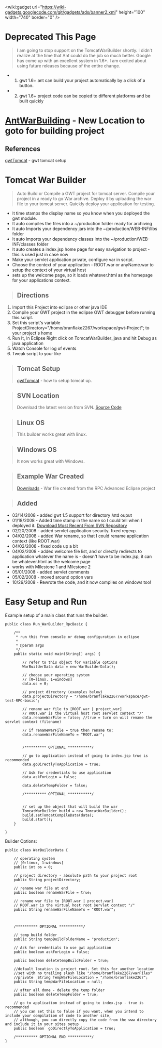 &lt;wiki:gadget url="https://wiki-gadgets.googlecode.com/git/gadgets/ads/banner2.xml" height="100" width="740" border="0" /&gt;


# Deprecated This Page #
> I am going to stop support on the TomcatWarBuilder shortly. I didn't realize at the time that Ant could do the job so much better. Google has come up with an excellent system in 1.6+. I am excited about using future releases because of the entire change.
  * 1. gwt 1.6+ ant can build your project automatically by a click of a button.
  * 2. gwt 1.6+ project code can be copied to different platforms and be built quickly

# [AntWarBuilding](AntWarBuilding.md) - New Location to goto for building project #


## References ##
[gwtTomcat](gwtTomcat.md) - gwt tomcat setup

# Tomcat War Builder #
> Auto Build or Compile a GWT project for tomcat server. Compile your project in a ready to go War archive. Deploy it by uploading the war file to your tomcat server. Quickly deploy your application for testing.

  * It time stamps the display name so you know when you deployed the gwt module.
  * It auto compiles the files into a ~/production folder ready for archiving
  * It auto Imports your dependency jars into the ~/production/WEB-INF/libs folder
  * It auto imports your dependency classes into the ~/production/WEB-INF/classes folder
  * It auto creates a index.jsp home page for easy navigation to project - this is used just in case now
  * Make your servlet application private, configure var in script.
  * Choose the context of your application - ROOT.war or anyName.war to setup the context of your virtual host
  * sets up the welcome page, so it loads whatever.html as the homepage for your applications context.

> ## Directions ##
  1. Import this Project into eclipse or other java IDE
  1. Compile your GWT project in the eclipse GWT debugger before running this script.
  1. Set this script's variable ProjectDirectory="/home/branflake2267/workspace/gwt-Project"; to your project's home
  1. Run It, In Eclipse Right click on TomcatWarBuilder\_java and hit Debug as java application
  1. Watch Console for log of events
  1. Tweak script to your like

> ## Tomcat Setup ##
> [gwtTomcat](gwtTomcat.md) - how to setup tomcat up.

> ## SVN Location ##
> Download the latest version from SVN. [Source Code](http://code.google.com/p/gwt-examples/source/browse/trunk/gwt-TomcatWarBuilder/src/com/tribling/gwt/TomcatWarBuilder/TomcatWarBuilder.java)

> ## Linux OS ##
> This builder works great with linux.

> ## Windows OS ##
> It now works great with Windows.

> ## Example War Created ##
> [Downloads](http://code.google.com/p/gwt-examples/downloads/list) - War file created from the RPC Advanced Eclipse project

> ## Added ##
  * 03/14/2008 - added gwt 1.5 support for directory /std ouput
  * 01/18/2008 - Added time stamp in the name so I could tell when I deployed it. [Download Most Recent From SVN Repository](http://gwt-examples.googlecode.com/svn/trunk/gwt-TomcatWarBuilder/src/com/tribling/gwt/test/TomcatWarBuilder/TomcatProductionBuilder.java)
  * 02/20/2008 - added servlet application security. fixed regexp.
  * 04/02/2008 - added War rename, so that I could rename application context (like ROOT.war)
  * 04/02/2008 - fixed code up a bit
  * 04/02/2008 - added welcome file list, and or directly redirects to application whatever the name is - doesn't have to be index.jsp, it can be whatever.html as the welcome page
  * works with Milestone 1 and Milestone 2
  * 05/01/2008 - added servlet comments
  * 05/02/2008 - moved around option vars
  * 10/29/2008 - Rewrote the code, and it now compiles on windows too!


# Easy Setup and Run #
Example setup of a main class that runs the builder.
```
public class Run_WarBuilder_RpcBasic {

	/**
	 * run this from console or debug configuration in eclipse
	 * 
	 * @param args
	 */
	public static void main(String[] args) {
		
		// refer to this object for variable options
		WarBuilderData data = new WarBuilderData();
		
		// choose your operating system
		// [0=linux, 1=windows]
		data.os = 0;
		
		// project directory (examples below)
		data.projectDirectory = "/home/branflake2267/workspace/gwt-test-RPC-basic";

		// rename war file to [ROOT.war | project.war]
		// ROOT.war is the virtual host root servlet context "/" 
		data.renameWarFile = false; //true = turn on will rename the servlet context (filename)
		
		// if renameWarFile = true then rename to:
		data.renameWarFileNameTo = "ROOT.war"; 
		

		/********** OPTIONAL ***********/
		
		// go to application instead of going to index.jsp true is recommended
		data.goDirectlyToApplication = true;
		
		// Ask for credentials to use application 
		data.askForLogin = false;
		
		data.deleteTempFolder = false;
		
		/********** OPTIONAL ***********/
		
		
		// set up the object that will build the war 
		TomcatWarBuilder build = new TomcatWarBuilder();
		build.setTomcatCompileData(data);
		build.start();
	}

}
```

Builder Options:
```
public class WarBuilderData {
	
	// operating system
	// [0:linux, 1:windows]
	public int os = 0;
	
	// project directory - absolute path to your project root
	public String projectDirectory;

	// rename war file at end
	public boolean renameWarFile = true;
	
	// rename war file to [ROOT.war | project.war]
	// ROOT.war is the virtual host root servlet context "/" 
	public String renameWarFileNameTo = "ROOT.war"; 

	
	
	/********** OPTIONAL ***********/
	
	// temp build folder
	public String tempBuildFolderName = "production";
	
	// Ask for credentials to use gwt application 
	public boolean askForLogin = false;
	
	public boolean deletetempBuildFolder = true;
	
	//default location is project root. Set this for another location
	//set with no trailing slash like "/home/branflake2267/warFiles"
	//private  String TempWarFileLocation = "/home/branflake2267"; 
	public String tempWarFileLocation = null;

	// after all done - delete the temp folder
	public boolean deleteTempFolder = true; 
	
	// go to application instead of going to index.jsp - true is recommended
	// you can set this to false if you want, when you intend to include your compilation of code to another site,
	// although, you can directly copy the code from the www directory and include it in your sites setup
	public boolean  goDirectlyToApplication = true;
	
	/********** OPTIONAL END ***********/
}
```